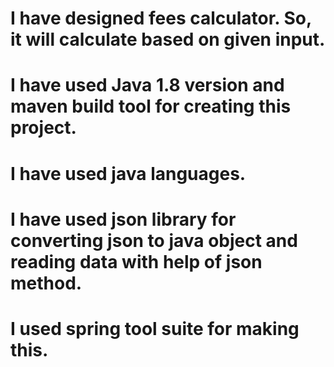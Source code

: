 # I have designed fees calculator. So, it will calculate based on given input.
# I have used Java 1.8 version and maven build tool for creating this project.
# I have  used java languages.
# I have used json library for converting json to java object and reading data with help of json method.
# I used spring tool suite for making this.


